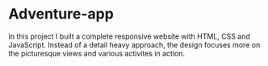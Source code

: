 # Adventure-app
In this project I built a complete responsive website
with HTML, CSS and JavaScript.
Instead of a detail heavy approach, the design focuses 
more on the picturesque views and various activites in action.

